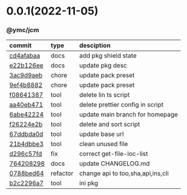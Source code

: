 <a name="0.0.1"></a>
# 0.0.1(2022-11-05)
### @ymc/jcm
commit|type|desciption
:----|:----|:----
[cd4afabaa](https://github.com/ymc-github/js-idea/commit/bcd4afabaae016188355139c217f7dc38a116ebd)|docs|add pkg shield state
[e22b126ee](https://github.com/ymc-github/js-idea/commit/3e22b126eecba5de7a1bdd9ef97a5d524c274ec2)|docs|update pkg desc
[3ac9d9aeb](https://github.com/ymc-github/js-idea/commit/c3ac9d9aeba4d7e7b8c9ce668c83fa68e6ee95df)|chore|update pack preset
[9ef4b8882](https://github.com/ymc-github/js-idea/commit/e9ef4b8882d9b3f2344c4ad225135751c9be194a)|chore|update pack preset
[f08641387](https://github.com/ymc-github/js-idea/commit/3f08641387ecd32711c9fb5f5f05db0b8acb3b0e)|tool|delete lin ts script
[aa40eb471](https://github.com/ymc-github/js-idea/commit/3aa40eb4715bcbdd5b209f7f4f9a82acb8218a9b)|tool|delete prettier config in script
[6abe42224](https://github.com/ymc-github/js-idea/commit/96abe4222412dab55af0638b5d656dff16eaafeb)|tool|update main branch for homepage
[f26224e2b](https://github.com/ymc-github/js-idea/commit/5f26224e2bc70af3b0764c27bff78f5e2f7279bb)|tool|delete and sort script
[67ddbda0d](https://github.com/ymc-github/js-idea/commit/067ddbda0db83ad5f9ca609cc59e33b6aea4a6c0)|tool|update base url
[21b4dbbe3](https://github.com/ymc-github/js-idea/commit/e21b4dbbe3059079889abb52be444ddf5c1c9e3c)|tool|clean unused file
[d296c57fd](https://github.com/ymc-github/js-idea/commit/3d296c57fdf60cd1cffeb5d8f8e99e2ea6dd8113)|fix|correct get-file-loc-list
[764208298](https://github.com/ymc-github/js-idea/commit/a764208298d448249f97af6e4e5f7b20c2c90398)|docs|update CHANGELOG.md
[0788bed64](https://github.com/ymc-github/js-idea/commit/d0788bed64a543171037fdfe79429248a2522d1d)|refactor|change api to too,sha,api,ins,cli
[b2c2296a7](https://github.com/ymc-github/js-idea/commit/4b2c2296a7d52c8b9cbdf0d3744f8d98f0a5881d)|tool|ini pkg